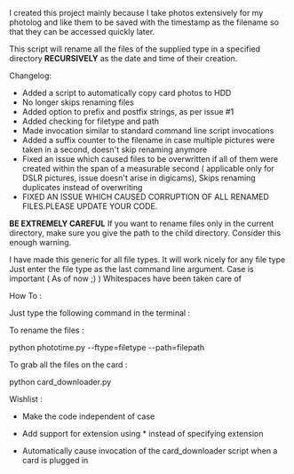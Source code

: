 I created this project mainly because I take photos extensively for my
photolog and like them to be saved with the timestamp as the filename so that
they can be accessed quickly later.

This script will rename all the files of the supplied type in a specified directory **RECURSIVELY** as the date and time of their creation.

Changelog:

- Added a script to automatically copy card photos to HDD
- No longer skips renaming files
- Added option to prefix and postfix strings, as per issue #1
- Added checking for filetype and path
- Made invocation similar to standard command line script invocations
- Added a suffix counter to the filename in case multiple pictures were taken in a second, doesn't skip renaming anymore
- Fixed an issue which caused files to be overwritten if all of them were created within the span of a measurable second ( applicable only for DSLR pictures, issue doesn't arise in digicams), Skips renaming duplicates instead of overwriting
- FIXED AN ISSUE WHICH CAUSED CORRUPTION OF ALL RENAMED FILES.PLEASE UPDATE YOUR CODE.

**BE EXTREMELY CAREFUL** 
If you want to rename files only in the current directory, make sure you give the path to the child directory.
Consider this enough warning.

I have made this generic for all file types. It will work nicely for any file type
Just enter the file type as the last command line argument. Case is important ( As of now ;) )
Whitespaces have been taken care of

How To :

Just type the following command in the terminal :

To rename the files :

python phototime.py --ftype=filetype --path=filepath

To grab all the files on the card :

python card_downloader.py


Wishlist :

- Make the code independent of case

- Add support for extension using * instead of specifying extension 

- Automatically cause invocation of the card_downloader script when a card is plugged in
